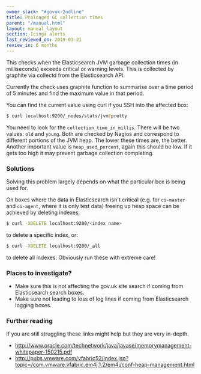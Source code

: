 ```yaml
---
owner_slack: "#govuk-2ndline"
title: Prolonged GC collection times
parent: "/manual.html"
layout: manual_layout
section: Icinga alerts
last_reviewed_on: 2019-03-21
review_in: 6 months
---
```


This checks when the Elasticsearch JVM garbage collection times (in
milliseconds) exceeds critical or warning levels. This is collected by
graphite via collectd from the Elasticsearch API.

Currently the check uses graphite function to summarise over a time
period of 5 minutes and find the maximum value in that period.

You can find the current value using curl if you SSH into the affected
box:

```bash
$ curl localhost:9200/_nodes/stats/jvm?pretty
```

You need to look for the `collection_time_in_millis`. There will be two
values: `old` and `young`. Both are checked by Nagios and correspond to
different portions of the JVM heap. The lower these times are, the
better. Another important value is `heap_used_percent`, again this
should be low. If it gets too high it may prevent garbage collection
completing.

### Solutions

Solving this problem largely depends on what the particular box is being
used for.

On boxes where the data in Elasticsearch isn't critical (e.g. for
`ci-master` and `ci-agent`, where it is only test data) freeing up heap
space can be achieved by deleting indexes:

```bash
$ curl -XDELETE localhost:9200/<index name>
```

to delete a specific index, or:

```bash
$ curl -XDELETE localhost:9200/_all
```

to delete all indexes. Obviously run these with extreme care!

### Places to investigate?

- Make sure this is not affecting the gov.uk site search if coming
  from Elasticsearch search boxes.
- Make sure not leading to loss of log lines if coming from
  Elasticsearch logging boxes.

### Further reading

If you are still struggling these links might help but they are very
in-depth.

- <http://www.oracle.com/technetwork/java/javase/memorymanagement-whitepaper-150215.pdf>
- <http://pubs.vmware.com/vfabric52/index.jsp?topic=/com.vmware.vfabric.em4j.1.2/em4j/conf-heap-management.html>
